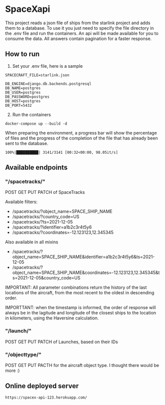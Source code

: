# SpaceXapi
This project reads a json file of ships from the starlink project and adds them to a database. To use it you just need to specify the file directory in the .env file and run the containers.
An api will be made available for you to consume the data. All answers contain pagination for a faster response.

## How to run 
1. Set your .env file, here is a sample
```
SPACECRAFT_FILE=starlink.json

DB_ENGINE=django.db.backends.postgresql
DB_NAME=postgres
DB_USER=postgres
DB_PASSWORD=postgres
DB_HOST=postgres
DB_PORT=5432
```
2. Run the containers
```
docker-compose up --build -d
```
When preparing the environment, a progress bar will show the percentage of files and the progress of the completion of the file that has already been sent to the database.
```
100%|██████████| 3141/3141 [00:32<00:00, 98.05it/s] 
```

## Available endpoints

### "/spacetracks/"
POST GET PUT PATCH of SpaceTracks

Available filters:
- /spacetracks/?object_name=SPACE_SHIP_NAME
- /spacetracks/?country_code=US
- /spacetracks/?ts=2021-12-05
- /spacetracks/?identifier=a1b2c3r4t5y6
- /spacetracks/?coordinates=-12.123123,12.345345

Also available in all mixins
- /spacetracks/?object_name=SPACE_SHIP_NAME&identifier=a1b2c3r4t5y6&ts=2021-12-05
- /spacetracks/?object_name=SPACE_SHIP_NAME&coordinates=-12.123123,12.345345&ts=2021-12-05&country_code=US

IMPORTANT: All parameter combinations return the history of the last locations of the aircraft, from the most recent to the oldest in descending order.

IMPORTTANT: when the timestamp is informed, the order of response will always be in the lagitude and longitude of the closest ships to the location in kilometers, using the Haversine calculation.

### "/launch/"
POST GET PUT PATCH of Launches, based on their IDs

### "/objecttype/"
POST GET PUT PACTH for the aircraft object type. I thought there would be more :)

## Online deployed server
```
https://spacex-api-123.herokuapp.com/
```
